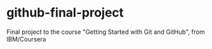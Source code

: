 # github-final-project
Final project to the course "Getting Started with Git and GitHub", from IBM/Coursera
